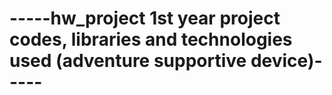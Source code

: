 # -----hw_project 1st year project codes, libraries and technologies used (adventure supportive device)-----
